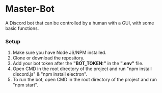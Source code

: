 # Master-Bot
 A Discord bot that can be controlled by a human with a GUI, with some basic functions.

### Setup

1. Make sure you have Node JS/NPM installed.
2. Clone or download the repository.
3. Add your bot token after the <strong>"BOT_TOKEN:"</strong> in the <strong>".env"</strong> file.
4. Open CMD in the root directory of the project and run "npm install discord.js" & "npm install electron".
5. To run the bot, open CMD in the root directory of the project and run "npm start".
